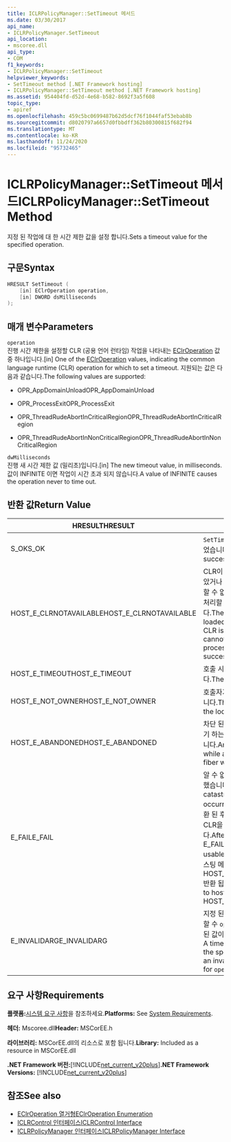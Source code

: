 ```yaml
---
title: ICLRPolicyManager::SetTimeout 메서드
ms.date: 03/30/2017
api_name:
- ICLRPolicyManager.SetTimeout
api_location:
- mscoree.dll
api_type:
- COM
f1_keywords:
- ICLRPolicyManager::SetTimeout
helpviewer_keywords:
- SetTimeout method [.NET Framework hosting]
- ICLRPolicyManager::SetTimeout method [.NET Framework hosting]
ms.assetid: 954404fd-d52d-4e68-b582-8692f3a5f608
topic_type:
- apiref
ms.openlocfilehash: 459c5bc0699487b62d5dcf76f1044faf53ebab8b
ms.sourcegitcommit: d8020797a6657d0fbbdff362b80300815f682f94
ms.translationtype: MT
ms.contentlocale: ko-KR
ms.lasthandoff: 11/24/2020
ms.locfileid: "95732465"
---
```

# <a name="iclrpolicymanagersettimeout-method"></a><span data-ttu-id="05a39-102">ICLRPolicyManager::SetTimeout 메서드</span><span class="sxs-lookup"><span data-stu-id="05a39-102">ICLRPolicyManager::SetTimeout Method</span></span>

<span data-ttu-id="05a39-103">지정 된 작업에 대 한 시간 제한 값을 설정 합니다.</span><span class="sxs-lookup"><span data-stu-id="05a39-103">Sets a timeout value for the specified operation.</span></span>  
  
## <a name="syntax"></a><span data-ttu-id="05a39-104">구문</span><span class="sxs-lookup"><span data-stu-id="05a39-104">Syntax</span></span>  
  
```cpp  
HRESULT SetTimeout (  
    [in] EClrOperation operation,  
    [in] DWORD dsMilliseconds  
);  
```  
  
## <a name="parameters"></a><span data-ttu-id="05a39-105">매개 변수</span><span class="sxs-lookup"><span data-stu-id="05a39-105">Parameters</span></span>  

 `operation`  
 <span data-ttu-id="05a39-106">진행 시간 제한을 설정할 CLR (공용 언어 런타임) 작업을 나타내는 [EClrOperation](eclroperation-enumeration.md) 값 중 하나입니다.</span><span class="sxs-lookup"><span data-stu-id="05a39-106">[in] One of the [EClrOperation](eclroperation-enumeration.md) values, indicating the common language runtime (CLR) operation for which to set a timeout.</span></span> <span data-ttu-id="05a39-107">지원되는 값은 다음과 같습니다.</span><span class="sxs-lookup"><span data-stu-id="05a39-107">The following values are supported:</span></span>  
  
- <span data-ttu-id="05a39-108">OPR_AppDomainUnload</span><span class="sxs-lookup"><span data-stu-id="05a39-108">OPR_AppDomainUnload</span></span>  
  
- <span data-ttu-id="05a39-109">OPR_ProcessExit</span><span class="sxs-lookup"><span data-stu-id="05a39-109">OPR_ProcessExit</span></span>  
  
- <span data-ttu-id="05a39-110">OPR_ThreadRudeAbortInCriticalRegion</span><span class="sxs-lookup"><span data-stu-id="05a39-110">OPR_ThreadRudeAbortInCriticalRegion</span></span>  
  
- <span data-ttu-id="05a39-111">OPR_ThreadRudeAbortInNonCriticalRegion</span><span class="sxs-lookup"><span data-stu-id="05a39-111">OPR_ThreadRudeAbortInNonCriticalRegion</span></span>  
  
 `dwMilliseconds`  
 <span data-ttu-id="05a39-112">진행 새 시간 제한 값 (밀리초)입니다.</span><span class="sxs-lookup"><span data-stu-id="05a39-112">[in] The new timeout value, in milliseconds.</span></span> <span data-ttu-id="05a39-113">값이 INFINITE 이면 작업이 시간 초과 되지 않습니다.</span><span class="sxs-lookup"><span data-stu-id="05a39-113">A value of INFINITE causes the operation never to time out.</span></span>  
  
## <a name="return-value"></a><span data-ttu-id="05a39-114">반환 값</span><span class="sxs-lookup"><span data-stu-id="05a39-114">Return Value</span></span>  
  
|<span data-ttu-id="05a39-115">HRESULT</span><span class="sxs-lookup"><span data-stu-id="05a39-115">HRESULT</span></span>|<span data-ttu-id="05a39-116">설명</span><span class="sxs-lookup"><span data-stu-id="05a39-116">Description</span></span>|  
|-------------|-----------------|  
|<span data-ttu-id="05a39-117">S_OK</span><span class="sxs-lookup"><span data-stu-id="05a39-117">S_OK</span></span>|<span data-ttu-id="05a39-118">`SetTimeout` 성공적으로 반환 되었습니다.</span><span class="sxs-lookup"><span data-stu-id="05a39-118">`SetTimeout` returned successfully.</span></span>|  
|<span data-ttu-id="05a39-119">HOST_E_CLRNOTAVAILABLE</span><span class="sxs-lookup"><span data-stu-id="05a39-119">HOST_E_CLRNOTAVAILABLE</span></span>|<span data-ttu-id="05a39-120">CLR이 프로세스에 로드 되지 않았거나 CLR이 관리 코드를 실행할 수 없거나 호출을 성공적으로 처리할 수 없는 상태에 있습니다.</span><span class="sxs-lookup"><span data-stu-id="05a39-120">The CLR has not been loaded into a process, or the CLR is in a state in which it cannot run managed code or process the call successfully.</span></span>|  
|<span data-ttu-id="05a39-121">HOST_E_TIMEOUT</span><span class="sxs-lookup"><span data-stu-id="05a39-121">HOST_E_TIMEOUT</span></span>|<span data-ttu-id="05a39-122">호출 시간이 초과 되었습니다.</span><span class="sxs-lookup"><span data-stu-id="05a39-122">The call timed out.</span></span>|  
|<span data-ttu-id="05a39-123">HOST_E_NOT_OWNER</span><span class="sxs-lookup"><span data-stu-id="05a39-123">HOST_E_NOT_OWNER</span></span>|<span data-ttu-id="05a39-124">호출자가 잠금을 소유 하지 않습니다.</span><span class="sxs-lookup"><span data-stu-id="05a39-124">The caller does not own the lock.</span></span>|  
|<span data-ttu-id="05a39-125">HOST_E_ABANDONED</span><span class="sxs-lookup"><span data-stu-id="05a39-125">HOST_E_ABANDONED</span></span>|<span data-ttu-id="05a39-126">차단 된 스레드나 파이버에서 대기 하는 동안 이벤트를 취소 했습니다.</span><span class="sxs-lookup"><span data-stu-id="05a39-126">An event was canceled while a blocked thread or fiber was waiting on it.</span></span>|  
|<span data-ttu-id="05a39-127">E_FAIL</span><span class="sxs-lookup"><span data-stu-id="05a39-127">E_FAIL</span></span>|<span data-ttu-id="05a39-128">알 수 없는 치명적인 오류가 발생 했습니다.</span><span class="sxs-lookup"><span data-stu-id="05a39-128">An unknown catastrophic failure occurred.</span></span> <span data-ttu-id="05a39-129">메서드가 E_FAIL 반환 된 후에는 프로세스 내에서 CLR을 더 이상 사용할 수 없습니다.</span><span class="sxs-lookup"><span data-stu-id="05a39-129">After a method returns E_FAIL, the CLR is no longer usable within the process.</span></span> <span data-ttu-id="05a39-130">호스팅 메서드를 이후에 호출 하면 HOST_E_CLRNOTAVAILABLE 반환 됩니다.</span><span class="sxs-lookup"><span data-stu-id="05a39-130">Subsequent calls to hosting methods return HOST_E_CLRNOTAVAILABLE.</span></span>|  
|<span data-ttu-id="05a39-131">E_INVALIDARG</span><span class="sxs-lookup"><span data-stu-id="05a39-131">E_INVALIDARG</span></span>|<span data-ttu-id="05a39-132">지정 된에 대 한 제한 시간을 설정할 수 `operation` 없거나에 잘못 된 값이 제공 `operation` 된 경우</span><span class="sxs-lookup"><span data-stu-id="05a39-132">A timeout cannot be set for the specified `operation`, or an invalid value was supplied for `operation`.</span></span>|  
  
## <a name="requirements"></a><span data-ttu-id="05a39-133">요구 사항</span><span class="sxs-lookup"><span data-stu-id="05a39-133">Requirements</span></span>  

 <span data-ttu-id="05a39-134">**플랫폼:**[시스템 요구 사항](../../get-started/system-requirements.md)을 참조하세요.</span><span class="sxs-lookup"><span data-stu-id="05a39-134">**Platforms:** See [System Requirements](../../get-started/system-requirements.md).</span></span>  
  
 <span data-ttu-id="05a39-135">**헤더:** Mscoree.dll</span><span class="sxs-lookup"><span data-stu-id="05a39-135">**Header:** MSCorEE.h</span></span>  
  
 <span data-ttu-id="05a39-136">**라이브러리:** MSCorEE.dll의 리소스로 포함 됩니다.</span><span class="sxs-lookup"><span data-stu-id="05a39-136">**Library:** Included as a resource in MSCorEE.dll</span></span>  
  
 <span data-ttu-id="05a39-137">**.NET Framework 버전:**[!INCLUDE[net_current_v20plus](../../../../includes/net-current-v20plus-md.md)]</span><span class="sxs-lookup"><span data-stu-id="05a39-137">**.NET Framework Versions:** [!INCLUDE[net_current_v20plus](../../../../includes/net-current-v20plus-md.md)]</span></span>  
  
## <a name="see-also"></a><span data-ttu-id="05a39-138">참조</span><span class="sxs-lookup"><span data-stu-id="05a39-138">See also</span></span>

- [<span data-ttu-id="05a39-139">EClrOperation 열거형</span><span class="sxs-lookup"><span data-stu-id="05a39-139">EClrOperation Enumeration</span></span>](eclroperation-enumeration.md)
- [<span data-ttu-id="05a39-140">ICLRControl 인터페이스</span><span class="sxs-lookup"><span data-stu-id="05a39-140">ICLRControl Interface</span></span>](iclrcontrol-interface.md)
- [<span data-ttu-id="05a39-141">ICLRPolicyManager 인터페이스</span><span class="sxs-lookup"><span data-stu-id="05a39-141">ICLRPolicyManager Interface</span></span>](iclrpolicymanager-interface.md)
